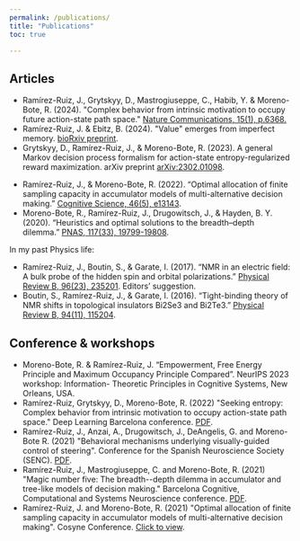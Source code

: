 ```yaml
---
permalink: /publications/
title: "Publications"
toc: true

---
```

## Articles

-   Ramírez-Ruiz, J., Grytskyy, D., Mastrogiuseppe, C., Habib, Y. & Moreno-Bote, R. (2024). "Complex behavior from intrinsic motivation to occupy future action-state path space." [Nature Communications, 15(1), p.6368.](https://www.nature.com/articles/s41467-024-49711-1)
-   Ramírez-Ruiz, J. & Ebitz, B. (2024). "Value" emerges from imperfect memory. [bioRxiv preprint](https://www.biorxiv.org/content/10.1101/2024.05.26.595970v1.abstract).
-   Grytskyy, D., Ramírez-Ruiz, J., & Moreno-Bote, R. (2023). A general Markov decision process formalism for action-state entropy-regularized reward maximization. arXiv preprint [arXiv:2302.01098](https://arxiv.org/abs/2302.01098).
<!-- -	Ramírez-Ruiz, J., Grytskyy, D. & Moreno-Bote, R. (2022). “Seeking entropy: Complex behavior from intrinsic motivation to occupy action-state path space.” arXiv preprint [arXiv:2205.10316](https://arxiv.org/abs/2205.10316). -->
-	Ramírez-Ruiz, J., & Moreno-Bote, R. (2022). “Optimal allocation of finite sampling capacity in accumulator models of multi-alternative decision making.” [Cognitive Science, 46(5), e13143](https://onlinelibrary.wiley.com/doi/abs/10.1111/cogs.13143).
-	Moreno-Bote, R., Ramírez-Ruiz, J., Drugowitsch, J., & Hayden, B. Y. (2020). “Heuristics and optimal solutions to the breadth–depth dilemma.” [PNAS, 117(33), 19799-19808](https://www.pnas.org/content/117/33/19799).

In my past Physics life:
-	Ramírez-Ruiz, J., Boutin, S., & Garate, I. (2017). “NMR in an electric field: A bulk probe of the hidden spin and orbital polarizations.” [Physical Review B, 96(23), 235201](https://journals.aps.org/prb/abstract/10.1103/PhysRevB.96.235201). Editors’ suggestion.
-	Boutin, S., Ramírez-Ruiz, J., & Garate, I. (2016). “Tight-binding theory of NMR shifts in topological insulators Bi2Se3 and Bi2Te3.” [Physical Review B, 94(11), 115204](https://journals.aps.org/prb/abstract/10.1103/PhysRevB.94.115204).

## Conference & workshops

- Moreno-Bote, R. & Ramírez-Ruiz, J. “Empowerment, Free Energy Principle and Maximum Occupancy Principle Compared”. NeurIPS 2023 workshop: Information- Theoretic Principles in Cognitive Systems, New Orleans, USA.
- Ramírez-Ruiz, Grytskyy, D., Moreno-Bote, R. (2022) "Seeking entropy: Complex behavior from intrinsic motivation to occupy action-state path space." Deep Learning Barcelona conference. [PDF](/assets/images/incase_print_poster_DLBCN.pdf).
- Ramírez-Ruiz, J., Anzai, A., Drugowitsch, J., DeAngelis, G. and Moreno-Bote R. (2021) "Behavioral mechanisms underlying visually-guided control of steering". Conference for the Spanish Neuroscience Society (SENC). [PDF](/assets/images/poster.pdf).
- Ramírez-Ruiz, J., Mastrogiuseppe, C. and Moreno-Bote, R. (2021) "Magic number five: The breadth--depth dilemma in accumulator and tree-like models of decision making." Barcelona Cognitive, Computational and Systems Neuroscience conference. [PDF](/assets/images/poster_barccsyn_A0_print.pdf).
- Ramírez-Ruiz, J. and Moreno-Bote, R. (2021) "Optimal allocation of finite sampling capacity in accumulator models of multi-alternative decision making". Cosyne Conference. [Click to view](/assets/images/2-076_main_poster.png).
